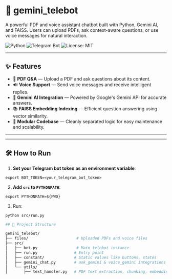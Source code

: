 # 🤖 gemini_telebot

A powerful PDF and voice assistant chatbot built with Python, Gemini AI, and FAISS. Users can upload PDFs, ask context-aware questions, or use voice messages for natural interaction.

![Python](https://img.shields.io/badge/python-3.10+-blue?style=flat-square)
![Telegram Bot](https://img.shields.io/badge/Telegram-Bot-blue?style=flat-square)
![License: MIT](https://img.shields.io/badge/License-MIT-yellow.svg)

---

## ✨ Features

- 📄 **PDF Q&A** — Upload a PDF and ask questions about its content.
- 🔊 **Voice Support** — Send voice messages and receive intelligent replies.
- 🧠 **Gemini AI Integration** — Powered by Google's Gemini API for accurate answers.
- 📚 **FAISS Embedding Indexing** — Efficient question answering using vector similarity.
- 🧩 **Modular Codebase** — Cleanly separated logic for easy maintenance and scalability.   

---
<!-- 
## 📸 Demo

| Upload PDF | Ask Questions | Voice Commands |
|------------|----------------|----------------|
| ![upload_pdf](https://user-images.githubusercontent.com/your-upload-pdf.png) | ![ask_question](https://user-images.githubusercontent.com/your-ask-question.png) | ![voice_command](https://user-images.githubusercontent.com/your-voice-command.png) |

> Replace the above demo images with real screenshots or GIFs of your bot in action.

--- -->

---
## 🛠 How to Run

1. **Set your Telegram bot token as an environment variable**:


```
export BOT_TOKEN=<your_telegram_bot_token>
```

2. **Add `src` to `PYTHONPATH`**:
```
export PYTHONPATH=${PWD}
```

3. Run:
```
python src/run.py

```
```bash
## 📁 Project Structure

gemini_telebot/
├── files/                     # Uploaded PDFs and voice files
├── src/
│   ├── bot.py                 # Main telebot instance
│   ├── run.py                # Entry point
│   ├── constant/             # Static values like buttons, states
│   ├── gemini_chat.py        # ask_gemini & voice_gemini integrations
│   └── utils/
│       ├── text_handler.py   # PDF text extraction, chunking, embedding, FAISS

```